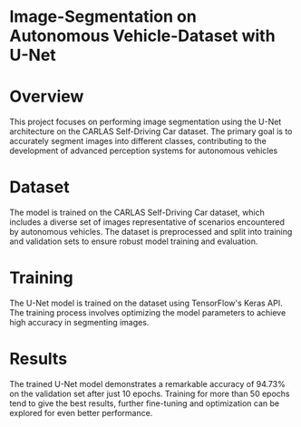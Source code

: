 # Image-Segmentation on Autonomous Vehicle-Dataset with U-Net

# Overview
This project focuses on performing image segmentation using the U-Net architecture on the CARLAS Self-Driving Car dataset. The primary goal is to accurately segment images into different classes, contributing to the development of advanced perception systems for autonomous vehicles
# Dataset
The model is trained on the CARLAS Self-Driving Car dataset, which includes a diverse set of images representative of scenarios encountered by autonomous vehicles. The dataset is preprocessed and split into training and validation sets to ensure robust model training and evaluation.
# Training
The U-Net model is trained on the dataset using TensorFlow's Keras API. The training process involves optimizing the model parameters to achieve high accuracy in segmenting images. 
# Results
The trained U-Net model demonstrates a remarkable accuracy of 94.73% on the validation set after just 10 epochs. Training for more than 50 epochs tend to give the best results, further fine-tuning and optimization can be explored for even better performance.
